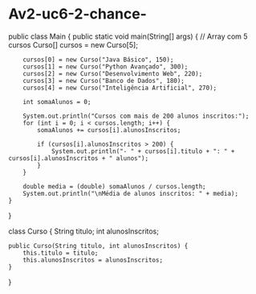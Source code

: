 # Av2-uc6-2-chance-


public class Main {
    public static void main(String[] args) {
        // Array com 5 cursos
        Curso[] cursos = new Curso[5];

        cursos[0] = new Curso("Java Básico", 150);
        cursos[1] = new Curso("Python Avançado", 300);
        cursos[2] = new Curso("Desenvolvimento Web", 220);
        cursos[3] = new Curso("Banco de Dados", 180);
        cursos[4] = new Curso("Inteligência Artificial", 270);

        int somaAlunos = 0;

        System.out.println("Cursos com mais de 200 alunos inscritos:");
        for (int i = 0; i < cursos.length; i++) {
            somaAlunos += cursos[i].alunosInscritos;

            if (cursos[i].alunosInscritos > 200) {
                System.out.println("- " + cursos[i].titulo + ": " + cursos[i].alunosInscritos + " alunos");
            }
        }

        double media = (double) somaAlunos / cursos.length;
        System.out.println("\nMédia de alunos inscritos: " + media);
    }
}

class Curso {
    String titulo;
    int alunosInscritos;

    public Curso(String titulo, int alunosInscritos) {
        this.titulo = titulo;
        this.alunosInscritos = alunosInscritos;
    }
}
